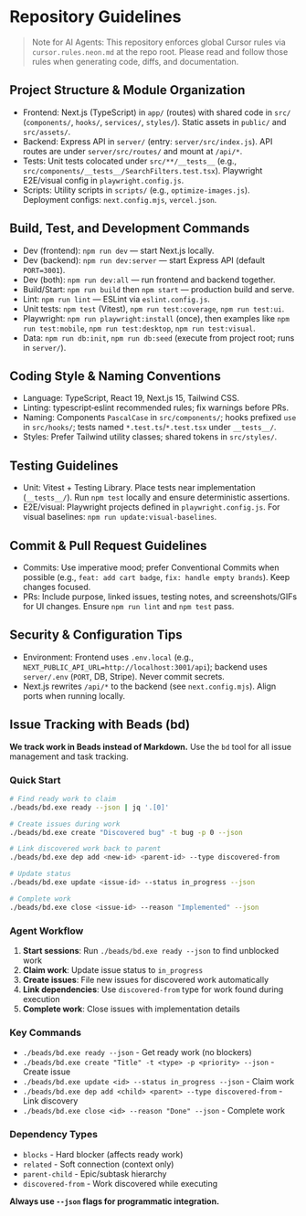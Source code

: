 # Repository Guidelines

> Note for AI Agents: This repository enforces global Cursor rules via `cursor.rules.neon.md` at the repo root. Please read and follow those rules when generating code, diffs, and documentation.

## Project Structure & Module Organization
- Frontend: Next.js (TypeScript) in `app/` (routes) with shared code in `src/` (`components/`, `hooks/`, `services/`, `styles/`). Static assets in `public/` and `src/assets/`.
- Backend: Express API in `server/` (entry: `server/src/index.js`). API routes are under `server/src/routes/` and mount at `/api/*`.
- Tests: Unit tests colocated under `src/**/__tests__` (e.g., `src/components/__tests__/SearchFilters.test.tsx`). Playwright E2E/visual config in `playwright.config.js`.
- Scripts: Utility scripts in `scripts/` (e.g., `optimize-images.js`). Deployment configs: `next.config.mjs`, `vercel.json`.

## Build, Test, and Development Commands
- Dev (frontend): `npm run dev` — start Next.js locally.
- Dev (backend): `npm run dev:server` — start Express API (default `PORT=3001`).
- Dev (both): `npm run dev:all` — run frontend and backend together.
- Build/Start: `npm run build` then `npm start` — production build and serve.
- Lint: `npm run lint` — ESLint via `eslint.config.js`.
- Unit tests: `npm test` (Vitest), `npm run test:coverage`, `npm run test:ui`.
- Playwright: `npm run playwright:install` (once), then examples like `npm run test:mobile`, `npm run test:desktop`, `npm run test:visual`.
- Data: `npm run db:init`, `npm run db:seed` (execute from project root; runs in `server/`).

## Coding Style & Naming Conventions
- Language: TypeScript, React 19, Next.js 15, Tailwind CSS.
- Linting: typescript‑eslint recommended rules; fix warnings before PRs.
- Naming: Components `PascalCase` in `src/components/`; hooks prefixed `use` in `src/hooks/`; tests named `*.test.ts`/`*.test.tsx` under `__tests__/`.
- Styles: Prefer Tailwind utility classes; shared tokens in `src/styles/`.

## Testing Guidelines
- Unit: Vitest + Testing Library. Place tests near implementation (`__tests__/`). Run `npm test` locally and ensure deterministic assertions.
- E2E/visual: Playwright projects defined in `playwright.config.js`. For visual baselines: `npm run update:visual-baselines`.

## Commit & Pull Request Guidelines
- Commits: Use imperative mood; prefer Conventional Commits when possible (e.g., `feat: add cart badge`, `fix: handle empty brands`). Keep changes focused.
- PRs: Include purpose, linked issues, testing notes, and screenshots/GIFs for UI changes. Ensure `npm run lint` and `npm test` pass.

## Security & Configuration Tips
- Environment: Frontend uses `.env.local` (e.g., `NEXT_PUBLIC_API_URL=http://localhost:3001/api`); backend uses `server/.env` (`PORT`, DB, Stripe). Never commit secrets.
- Next.js rewrites `/api/*` to the backend (see `next.config.mjs`). Align ports when running locally.

## Issue Tracking with Beads (bd)

**We track work in Beads instead of Markdown.** Use the `bd` tool for all issue management and task tracking.

### Quick Start
```bash
# Find ready work to claim
./beads/bd.exe ready --json | jq '.[0]'

# Create issues during work
./beads/bd.exe create "Discovered bug" -t bug -p 0 --json

# Link discovered work back to parent
./beads/bd.exe dep add <new-id> <parent-id> --type discovered-from

# Update status
./beads/bd.exe update <issue-id> --status in_progress --json

# Complete work
./beads/bd.exe close <issue-id> --reason "Implemented" --json
```

### Agent Workflow
1. **Start sessions**: Run `./beads/bd.exe ready --json` to find unblocked work
2. **Claim work**: Update issue status to `in_progress` 
3. **Create issues**: File new issues for discovered work automatically
4. **Link dependencies**: Use `discovered-from` type for work found during execution
5. **Complete work**: Close issues with implementation details

### Key Commands
- `./beads/bd.exe ready --json` - Get ready work (no blockers)
- `./beads/bd.exe create "Title" -t <type> -p <priority> --json` - Create issue
- `./beads/bd.exe update <id> --status in_progress --json` - Claim work
- `./beads/bd.exe dep add <child> <parent> --type discovered-from` - Link discovery
- `./beads/bd.exe close <id> --reason "Done" --json` - Complete work

### Dependency Types
- `blocks` - Hard blocker (affects ready work)
- `related` - Soft connection (context only)
- `parent-child` - Epic/subtask hierarchy  
- `discovered-from` - Work discovered while executing

**Always use `--json` flags for programmatic integration.**

